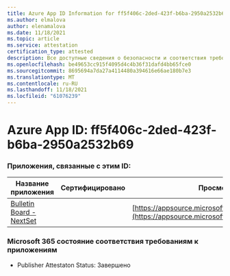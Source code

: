 ```yaml
---
title: Azure App ID Information for ff5f406c-2ded-423f-b6ba-2950a2532b69
ms.author: elmalova
author: elenamalova
ms.date: 11/18/2021
ms.topic: article
ms.service: attestation
certification_type: attested
description: Все доступные сведения о безопасности и соответствия требованиям для ff5f406c-2ded-423f-b6ba-2950a2532b69.
ms.openlocfilehash: be49653cc915f4095d4c4b36f31dafd4bb65fce0
ms.sourcegitcommit: 8695694a7da27a4114480a394616e66ae180b7e3
ms.translationtype: MT
ms.contentlocale: ru-RU
ms.lasthandoff: 11/18/2021
ms.locfileid: "61076239"
---
```

# <a name="azure-app-id-ff5f406c-2ded-423f-b6ba-2950a2532b69"></a>Azure App ID: ff5f406c-2ded-423f-b6ba-2950a2532b69


### <a name="apps-associated-with-this-id"></a>Приложения, связанные с этим ID:
| **Название приложения** | **Сертифицировано** | **Просмотр в AppSource** |
|--------------|---------------|-----------------------|
| [Bulletin Board - NextSet](https://docs.microsoft.com/microsoft-365-app-certification/forward/WA200002122) |  | [https://appsource.microsoft.com/product/office/WA200002122](https://appsource.microsoft.com/product/office/WA200002122) |

### <a name="microsoft-365-app-compliance-status"></a>Microsoft 365 состояние соответствия требованиям к приложениям
- Publisher Attestaton Status: Завершено

